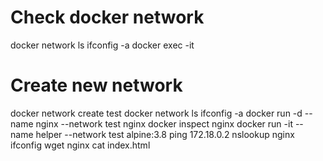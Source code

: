 # Check docker network
docker network ls
ifconfig -a
docker exec -it

# Create new network
docker network create test
docker network ls
ifconfig -a
docker run -d --name nginx --network test nginx
docker inspect nginx
docker run -it --name helper --network test alpine:3.8
ping 172.18.0.2
nslookup nginx
ifconfig
wget nginx
cat index.html

